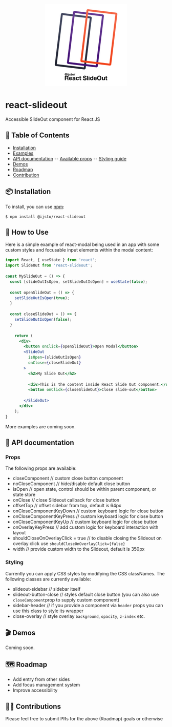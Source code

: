<p align="center">
  <img width="256" src="https://raw.githubusercontent.com/ijsto/react-slideout/master/assets/img/react-slideout-logo-512.png">
</p>

# react-slideout

Accessible SlideOut component for React.JS

## 📖 Table of Contents

* [Installation](#-installation)
* [Examples](#-how-to-use)
* [API documentation](#-api-documentation)
-- [Available props](#props) 
-- [Styling guide](#styling) 
* [Demos](#-demos)
* [Roadmap](#%EF%B8%8F-roadmap)
* [Contribution](#%EF%B8%8F-contributions)

## 📦 Installation

To install, you can use [npm](https://npmjs.org/):

    $ npm install @ijsto/react-slideout

## 🔨 How to Use

Here is a simple example of react-modal being used in an app with some custom
styles and focusable input elements within the modal content:

```jsx
import React, { useState } from 'react';
import SlideOut from 'react-slideout';

const MySlideOut = () => {
  const [slideOutIsOpen, setSlideOutIsOpen] = useState(false);

  const openSlideOut = () => {
    setSlideOutIsOpen(true);
  }

  const closeSlideOut = () => {
    setSlideOutIsOpen(false);
  }

    return (
      <div>
        <button onClick={openSlideOut}>Open Modal</button>
        <SlideOut
          isOpen={slideOutIsOpen}
          onClose={closeSlideOut}
        >
          <h2>My Slide Out</h2>

          <div>This is the content inside React Slide Out component.</div>
          <button onClick={closeSlideOut}>Close slide-out</button>
          
        </SlideOut>
      </div>
    );
}

```

More examples are coming soon.

## 📜 API documentation

### Props

The following props are available:

- closeComponent // custom close button component
- noCloseComponent // hide/disable default close button
- isOpen // open state, control should be within parent component, or state store
- onClose // close Slideout callback for close button
- offsetTop // offset sidebar from top, default is 64px
- onCloseComponentKeyDown // custom keyboard logic for close button
- onCloseComponentKeyPress // custom keyboard logic for close button
- onCloseComponentKeyUp // custom keyboard logic for close button
- onOverlayKeyPress // add custom logic for keyboard interaction with layout
- shouldCloseOnOverlayClick = true // to disable closing the Slideout on overlay click use `shouldCloseOnOverlayClick={false}`
- width // provide custom width to the Slideout, default is 350px

### Styling

Currently you can apply CSS styles by modifying the CSS classNames.
The following classes are currently available:
- slideout-sidebar // sidebar itself
- slideout-button-close // styles default close button (you can also use `closeComponent`prop to supply custom component)
- sidebar-header // if you provide a component via `header` props you can use this class to style its wrapper
- close-overlay // style overlay `background`, `opacity`, `z-index` etc.

## 🎬 Demos

Coming soon.

## 🗺️ Roadmap

- Add entry from other sides
- Add focus management system
- Improve accessibility

## 🙆‍♂️ Contributions

Please feel free to submit PRs for the above (Roadmap) goals or otherwise
